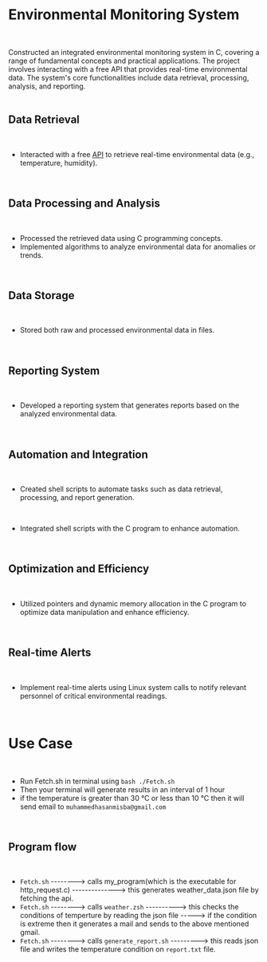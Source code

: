 # Environmental Monitoring System
<br />

Constructed an integrated environmental monitoring system in C, covering a range of fundamental concepts and practical applications. The project involves interacting with a free API that provides real-time environmental data. The system's core functionalities include data retrieval, processing, analysis, and reporting.
<br /><br />

## Data Retrieval
<br />

* Interacted with a free [API](https://api.openweathermap.org) to retrieve real-time environmental data (e.g., temperature, humidity).
<br />

## Data Processing and Analysis
<br />

* Processed the retrieved data using C programming concepts. 
* Implemented algorithms to analyze environmental data for anomalies or trends.
<br />

## Data Storage
<br />

* Stored both raw and processed environmental data in files.
<br />

## Reporting System
<br />

* Developed a reporting system that generates reports based on the analyzed environmental data.
<br />

## Automation and Integration
<br />

* Created shell scripts to automate tasks such as data retrieval, processing, and report generation.
<br />

* Integrated shell scripts with the C program to enhance automation.
<br />

## Optimization and Efficiency 
<br />

* Utilized pointers and dynamic memory allocation in the C program to optimize data manipulation and enhance efficiency.
<br />

## Real-time Alerts
<br />

* Implement real-time alerts using Linux system calls to notify relevant personnel of critical environmental readings.
<br />

# Use Case
<br />

* Run Fetch.sh in terminal using `bash ./Fetch.sh`
* Then your terminal will generate results in an interval of 1 hour
* if the temperature is greater than 30 °C  or less than 10 °C then it will send email to `muhammedhasanmisba@gmail.com`
<br />

## Program flow
<br />

* `Fetch.sh` --------> calls my_program(which is the executable for http_request.c) --------------> this generates weather_data.json file by fetching the api.
* `Fetch.sh` --------> calls `weather.zsh` ----------> this checks the conditions of temperture by reading the json file -----> if the condition is extreme then it generates a mail and sends to the above mentioned gmail.
* `Fetch.sh` --------> calls `generate_report.sh` ---------> this reads json file and writes the temperature condition on `report.txt` file.




